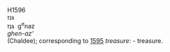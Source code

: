 H1596  
גּנז  
גְּנַז ‎ g<sup>e</sup>naz  
*ghen-az‘*  
(Chaldee); corresponding to [1595](h1595) *treasure: -* treasure.  
